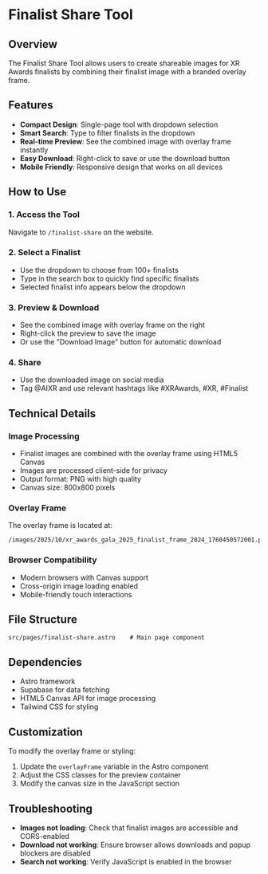 # Finalist Share Tool

## Overview
The Finalist Share Tool allows users to create shareable images for XR Awards finalists by combining their finalist image with a branded overlay frame.

## Features
- **Compact Design**: Single-page tool with dropdown selection
- **Smart Search**: Type to filter finalists in the dropdown
- **Real-time Preview**: See the combined image with overlay frame instantly
- **Easy Download**: Right-click to save or use the download button
- **Mobile Friendly**: Responsive design that works on all devices

## How to Use

### 1. Access the Tool
Navigate to `/finalist-share` on the website.

### 2. Select a Finalist
- Use the dropdown to choose from 100+ finalists
- Type in the search box to quickly find specific finalists
- Selected finalist info appears below the dropdown

### 3. Preview & Download
- See the combined image with overlay frame on the right
- Right-click the preview to save the image
- Or use the "Download Image" button for automatic download

### 4. Share
- Use the downloaded image on social media
- Tag @AIXR and use relevant hashtags like #XRAwards, #XR, #Finalist

## Technical Details

### Image Processing
- Finalist images are combined with the overlay frame using HTML5 Canvas
- Images are processed client-side for privacy
- Output format: PNG with high quality
- Canvas size: 800x800 pixels

### Overlay Frame
The overlay frame is located at:
```
/images/2025/10/xr_awards_gala_2025_finalist_frame_2024_1760450572001.png
```

### Browser Compatibility
- Modern browsers with Canvas support
- Cross-origin image loading enabled
- Mobile-friendly touch interactions

## File Structure
```
src/pages/finalist-share.astro    # Main page component
```

## Dependencies
- Astro framework
- Supabase for data fetching
- HTML5 Canvas API for image processing
- Tailwind CSS for styling

## Customization
To modify the overlay frame or styling:
1. Update the `overlayFrame` variable in the Astro component
2. Adjust the CSS classes for the preview container
3. Modify the canvas size in the JavaScript section

## Troubleshooting
- **Images not loading**: Check that finalist images are accessible and CORS-enabled
- **Download not working**: Ensure browser allows downloads and popup blockers are disabled
- **Search not working**: Verify JavaScript is enabled in the browser
